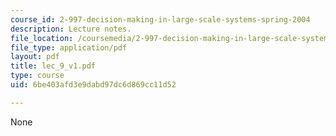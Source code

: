 ```yaml
---
course_id: 2-997-decision-making-in-large-scale-systems-spring-2004
description: Lecture notes.
file_location: /coursemedia/2-997-decision-making-in-large-scale-systems-spring-2004/6be403afd3e9dabd97dc6d869cc11d52_lec_9_v1.pdf
file_type: application/pdf
layout: pdf
title: lec_9_v1.pdf
type: course
uid: 6be403afd3e9dabd97dc6d869cc11d52

---
```

None